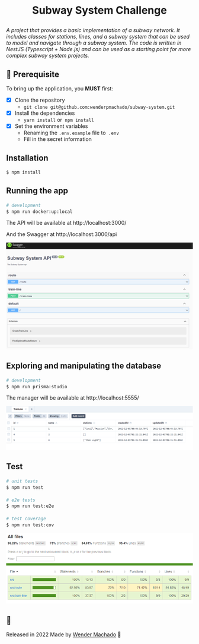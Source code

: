 <h1><p align="center">
  Subway System Challenge
</p></h1>

<i>A project that provides a basic implementation of a subway network. It includes classes for stations, lines, and a subway system that can be used to model and navigate through a subway system. The code is written in NestJS (Typescript + Node.js) and can be used as a starting point for more complex subway system projects.</i>

## 🔧 Prerequisite

To bring up the application, you **MUST** first:

* [x] Clone the repository
   - `git clone git@github.com:wenderpmachado/subway-system.git`
* [x] Install the dependencies
   - `yarn install` or` npm install`
* [x] Set the environment variables
   - Renaming the `.env.example` file to` .env`
   - Fill in the secret information

## Installation

```bash
$ npm install
```

## Running the app

```bash
# development
$ npm run docker:up:local
```

The API will be available at http://localhost:3000/

And the Swagger at http://localhost:3000/api

![Swagger](./.github/images/swagger.png)

## Exploring and manipulating the database

```bash
# development
$ npm run prisma:studio
```

The manager will be available at http://localhost:5555/

![Studio](./.github/images/studio.png)

## Test

```bash
# unit tests
$ npm run test

# e2e tests
$ npm run test:e2e

# test coverage
$ npm run test:cov
```

![Coverage](./.github/images/coverage.png)

<!-- ## :closed_book: License -->
## :closed_book:

Released in 2022
Made by [Wender Machado](https://github.com/wenderpmachado) 🚀
